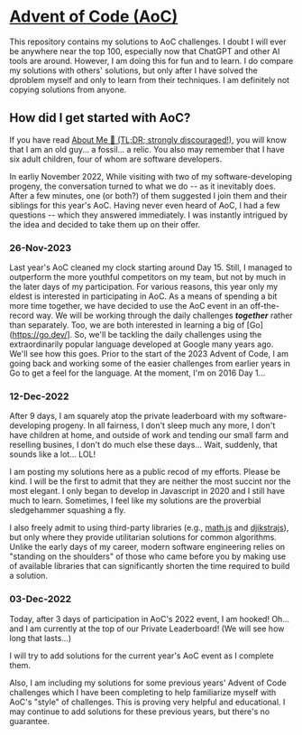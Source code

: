 # [Advent of Code (AoC)](https://adventofcode.com)

This repository contains my solutions to AoC challenges. I doubt I will ever be anywhere near the top 100, especially now that ChatGPT and other AI tools are around. However, I am doing this for fun and to learn. I do compare my solutions with others' solutions, but only after I have solved the dproblem myself and only to learn from their techniques. I am definitely not copying solutions from anyone.

## How did I get started with AoC? 

If you have read [About Me 🚫 (TL;DR; strongly discouraged!)](https://github.com/nqzyx/nqzyx/ABOUTME.md), you will know that I am an old guy... a fossil... a relic. You also may remember that I have six adult children, four of whom are software developers.

In earliy November 2022, While visiting with two of my software-developing progeny, the conversation turned to what we do -- as it inevitably does. After a few minutes, one (or both?) of them suggested I join them and their siblings for this year's AoC. Having never even heard of AoC, I had a few questions -- which they answered immediately. I was instantly intrigued by the idea and decided to take them up on their offer. 

### 26-Nov-2023

Last year's AoC cleaned my clock starting around Day 15. Still, I managed to outperform the more youthful competitors on my team, but not by much in the later days of my participation. For various reasons, this year only my eldest is interested in participating in AoC. As a means of spending a bit more time together, we have decided to use the AoC event in an off-the-record way. We will be working through the daily challenges _**together**_ rather than separately. Too, we are both interested in learning a big of [Go](https://go.dev/]. So, we'll be tackling the daily challenges using the extraordinarily popular language developed at Google many years ago. We'll see how this goes. Prior to the start of the 2023 Advent of Code, I am going back and working some of the easier challenges from earlier years in Go to get a feel for the language. At the moment, I'm on 2016 Day 1... 

### 12-Dec-2022

After 9 days, I am squarely atop the private leaderboard with my software-developing progeny. In all fairness, I don't sleep much any more, I don't have children at home, and outside of work and tending our small farm and reselling busines, I don't do much else these days... Wait, suddenly, that sounds like a lot... LOL!

I am posting my solutions here as a public recod of my efforts. Please be kind. I will be the first to admit that they are neither the most succint nor the most elegant. I only began to develop in Javascript in 2020 and I still have much to learn. Sometimes, I feel like my solutions are the proverbial sledgehammer squashing a fly. 

I also freely admit to using third-party libraries (e.g., [math.js](https://mathjs.org/docs/datatypes/matrices.html) and [djikstrajs](https://github.com/tcort/dijkstrajs)), but only where they provide utilitarian solutions for common algorithms. Unlike the early days of my career, modern software engineering relies on "standing on the shoulders" of those who came before you by making use of available libraries that can significantly shorten the time required to build a solution. 

### 03-Dec-2022

Today, after 3 days of participation in AoC's 2022 event, I am hooked! Oh... and I am currently at the top of our Private Leaderboard! (We will see how long that lasts...)

I will try to add solutions for the current year's AoC event as I complete them. 

Also, I am including my solutions for some previous years' Advent of Code challenges which I have been completing to help familiarize myself with AoC's "style" of challenges. This is proving very helpful and educational. I may continue to add solutions for these previous years, but there's no guarantee.
